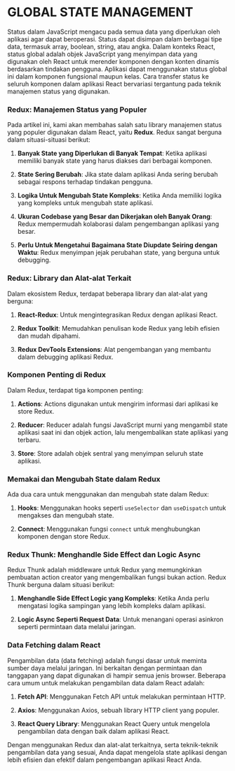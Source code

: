 # GLOBAL STATE MANAGEMENT

Status dalam JavaScript mengacu pada semua data yang diperlukan oleh aplikasi agar dapat beroperasi. Status dapat disimpan dalam berbagai tipe data, termasuk array, boolean, string, atau angka. Dalam konteks React, status global adalah objek JavaScript yang menyimpan data yang digunakan oleh React untuk merender komponen dengan konten dinamis berdasarkan tindakan pengguna. Aplikasi dapat menggunakan status global ini dalam komponen fungsional maupun kelas. Cara transfer status ke seluruh komponen dalam aplikasi React bervariasi tergantung pada teknik manajemen status yang digunakan.

### Redux: Manajemen Status yang Populer

Pada artikel ini, kami akan membahas salah satu library manajemen status yang populer digunakan dalam React, yaitu **Redux**. Redux sangat berguna dalam situasi-situasi berikut:

1. **Banyak State yang Diperlukan di Banyak Tempat**: Ketika aplikasi memiliki banyak state yang harus diakses dari berbagai komponen.

2. **State Sering Berubah**: Jika state dalam aplikasi Anda sering berubah sebagai respons terhadap tindakan pengguna.

3. **Logika Untuk Mengubah State Kompleks**: Ketika Anda memiliki logika yang kompleks untuk mengubah state aplikasi.

4. **Ukuran Codebase yang Besar dan Dikerjakan oleh Banyak Orang**: Redux mempermudah kolaborasi dalam pengembangan aplikasi yang besar.

5. **Perlu Untuk Mengetahui Bagaimana State Diupdate Seiring dengan Waktu**: Redux menyimpan jejak perubahan state, yang berguna untuk debugging.

### Redux: Library dan Alat-alat Terkait

Dalam ekosistem Redux, terdapat beberapa library dan alat-alat yang berguna:

1. **React-Redux**: Untuk mengintegrasikan Redux dengan aplikasi React.

2. **Redux Toolkit**: Memudahkan penulisan kode Redux yang lebih efisien dan mudah dipahami.

3. **Redux DevTools Extensions**: Alat pengembangan yang membantu dalam debugging aplikasi Redux.

### Komponen Penting di Redux

Dalam Redux, terdapat tiga komponen penting:

1. **Actions**: Actions digunakan untuk mengirim informasi dari aplikasi ke store Redux.

2. **Reducer**: Reducer adalah fungsi JavaScript murni yang mengambil state aplikasi saat ini dan objek action, lalu mengembalikan state aplikasi yang terbaru.

3. **Store**: Store adalah objek sentral yang menyimpan seluruh state aplikasi.

### Memakai dan Mengubah State dalam Redux

Ada dua cara untuk menggunakan dan mengubah state dalam Redux:

1. **Hooks**: Menggunakan hooks seperti `useSelector` dan `useDispatch` untuk mengakses dan mengubah state.

2. **Connect**: Menggunakan fungsi `connect` untuk menghubungkan komponen dengan store Redux.

### Redux Thunk: Menghandle Side Effect dan Logic Async

Redux Thunk adalah middleware untuk Redux yang memungkinkan pembuatan action creator yang mengembalikan fungsi bukan action. Redux Thunk berguna dalam situasi berikut:

1. **Menghandle Side Effect Logic yang Kompleks**: Ketika Anda perlu mengatasi logika sampingan yang lebih kompleks dalam aplikasi.

2. **Logic Async Seperti Request Data**: Untuk menangani operasi asinkron seperti permintaan data melalui jaringan.

### Data Fetching dalam React

Pengambilan data (data fetching) adalah fungsi dasar untuk meminta sumber daya melalui jaringan. Ini berkaitan dengan permintaan dan tanggapan yang dapat digunakan di hampir semua jenis browser. Beberapa cara umum untuk melakukan pengambilan data dalam React adalah:

1. **Fetch API**: Menggunakan Fetch API untuk melakukan permintaan HTTP.

2. **Axios**: Menggunakan Axios, sebuah library HTTP client yang populer.

3. **React Query Library**: Menggunakan React Query untuk mengelola pengambilan data dengan baik dalam aplikasi React.

Dengan menggunakan Redux dan alat-alat terkaitnya, serta teknik-teknik pengambilan data yang sesuai, Anda dapat mengelola state aplikasi dengan lebih efisien dan efektif dalam pengembangan aplikasi React Anda.
